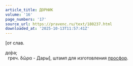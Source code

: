 ```yaml
---
article_title: ДОРНИК
volume: '16'
page_numbers: '17'
source_url: https://pravenc.ru/text/180237.html
downloaded_at: '2025-10-13T11:57:41Z'
---
```


[от слав. <div class="cu">до́ра;</div>  греч. δῶρα - Дары], штамп для изготовления [просфор](https://pravenc.ru/text/просфор.html).
